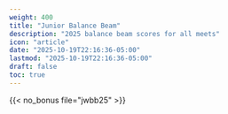 ```yaml
---
weight: 400
title: "Junior Balance Beam"
description: "2025 balance beam scores for all meets"
icon: "article"
date: "2025-10-19T22:16:36-05:00"
lastmod: "2025-10-19T22:16:36-05:00"
draft: false
toc: true
---
```


{{< no_bonus file="jwbb25" >}}